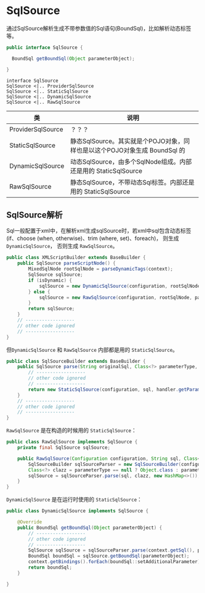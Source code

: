 # SqlSource
通过SqlSource解析生成不带参数值的Sql语句(BoundSql)，比如解析动态标签等。
```java
public interface SqlSource {

  BoundSql getBoundSql(Object parameterObject);

}
```
```plantuml
interface SqlSource
SqlSource <|.. ProviderSqlSource
SqlSource <|.. StaticSqlSource
SqlSource <|.. DynamicSqlSource
SqlSource <|.. RawSqlSource
```

| 类                 | 说明                                                 |
|-------------------|----------------------------------------------------|
| ProviderSqlSource | ？？？                                                |
| StaticSqlSource   | 静态SqlSource。其实就是个POJO对象，同样也是以这个POJO对象生成 BoundSql 的 |
| DynamicSqlSource  | 动态SqlSource，由多个SqlNode组成。内部还是用的 StaticSqlSource    |
| RawSqlSource      | 静态SqlSource，不带动态Sql标签。内部还是用的 StaticSqlSource       |

## SqlSource解析
Sql一般配置于xml中，在解析xml生成sqlSource时，若xml中sql包含动态标签(if、choose (when, otherwise)、trim (where, set)、foreach)， 则生成 `DynamicSqlSource`， 否则生成 `RawSqlSource`。
```java
public class XMLScriptBuilder extends BaseBuilder {
    public SqlSource parseScriptNode() {
        MixedSqlNode rootSqlNode = parseDynamicTags(context);
        SqlSource sqlSource;
        if (isDynamic) {
            sqlSource = new DynamicSqlSource(configuration, rootSqlNode);
        } else {
            sqlSource = new RawSqlSource(configuration, rootSqlNode, parameterType);
        }
        return sqlSource;
    }
    // ------------------
    // other code ignored
    // ------------------
}
```
但`DynamicSqlSource` 和 `RawSqlSource` 内部都是用的 `StaticSqlSource`。
```java
public class SqlSourceBuilder extends BaseBuilder {
    public SqlSource parse(String originalSql, Class<?> parameterType, Map<String, Object> additionalParameters) {
        // ------------------
        // other code ignored
        // ------------------
        return new StaticSqlSource(configuration, sql, handler.getParameterMappings());
    }
    // ------------------
    // other code ignored
    // ------------------
}
```
`RawSqlSource` 是在构造的时候用的 `StaticSqlSource`：
```java
public class RawSqlSource implements SqlSource {
    private final SqlSource sqlSource;

    public RawSqlSource(Configuration configuration, String sql, Class<?> parameterType) {
        SqlSourceBuilder sqlSourceParser = new SqlSourceBuilder(configuration);
        Class<?> clazz = parameterType == null ? Object.class : parameterType;
        sqlSource = sqlSourceParser.parse(sql, clazz, new HashMap<>());
    }
}
```
`DynamicSqlSource` 是在运行时使用的 `StaticSqlSource`：
```java
public class DynamicSqlSource implements SqlSource {

    @Override
    public BoundSql getBoundSql(Object parameterObject) {
        // ------------------
        // other code ignored
        // ------------------
        SqlSource sqlSource = sqlSourceParser.parse(context.getSql(), parameterType, context.getBindings());
        BoundSql boundSql = sqlSource.getBoundSql(parameterObject);
        context.getBindings().forEach(boundSql::setAdditionalParameter);
        return boundSql;
    }

}
```